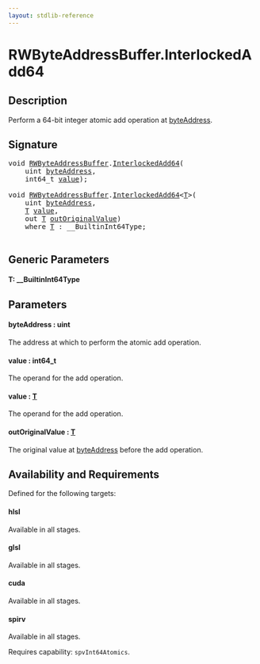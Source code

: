 ```yaml
---
layout: stdlib-reference
---
```


# RWByteAddressBuffer\.InterlockedAdd64

## Description

Perform a 64-bit integer atomic add operation at <span class='code'><a href="interlockedadd64-0b.html#decl-byteAddress" class="code_param">byteAddress</a></span>.



## Signature 

<pre>
<span class="code_keyword">void</span> <a href="../types/rwbyteaddressbuffer-0126d/index.html" class="code_type">RWByteAddressBuffer</a>.<a href="interlockedadd64-0b.html">InterlockedAdd64</a>(
    <span class="code_keyword">uint</span> <a href="interlockedadd64-0b.html#decl-byteAddress" class="code_param">byteAddress</a>,
    int64_t <a href="interlockedadd64-0b.html#decl-value" class="code_param">value</a>);

<span class="code_keyword">void</span> <a href="../types/rwbyteaddressbuffer-0126d/index.html" class="code_type">RWByteAddressBuffer</a>.<a href="interlockedadd64-0b.html">InterlockedAdd64</a>&lt;<a href="interlockedadd64-0b.html#typeparam-T" class="code_type">T</a>&gt;(
    <span class="code_keyword">uint</span> <a href="interlockedadd64-0b.html#decl-byteAddress" class="code_param">byteAddress</a>,
    <a href="interlockedadd64-0b.html#typeparam-T" class="code_type">T</a> <a href="interlockedadd64-0b.html#decl-value" class="code_param">value</a>,
    <span class="code_keyword">out</span> <a href="interlockedadd64-0b.html#typeparam-T" class="code_type">T</a> <a href="interlockedadd64-0b.html#decl-outOriginalValue" class="code_param">outOriginalValue</a>)
    <span class='code_keyword'>where</span> <a href="interlockedadd64-0b.html#typeparam-T" class="code_type">T</a> : __BuiltinInt64Type;

</pre>

## Generic Parameters

####  <a id="typeparam-T"></a>T: \_\_BuiltinInt64Type

## Parameters

####  <a id="decl-byteAddress"></a>byteAddress  : uint
The address at which to perform the atomic add operation.

####  <a id="decl-value"></a>value  : int64\_t
The operand for the add operation.

####  <a id="decl-value"></a>value  : [T](interlockedadd64-0b.html#typeparam-T)
The operand for the add operation.

####  <a id="decl-outOriginalValue"></a>outOriginalValue  : [T](interlockedadd64-0b.html#typeparam-T)
The original value at <span class='code'><a href="interlockedadd64-0b.html#decl-byteAddress" class="code_param">byteAddress</a></span> before the add operation.


## Availability and Requirements

Defined for the following targets:

#### hlsl
Available in all stages.

#### glsl
Available in all stages.

#### cuda
Available in all stages.

#### spirv
Available in all stages.

Requires capability: `spvInt64Atomics`.


